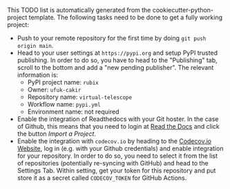 This TODO list is automatically generated from the cookiecutter-python-project template.
The following tasks need to be done to get a fully working project:

* Push to your remote repository for the first time by doing `git push origin main`.
* Head to your user settings at `https://pypi.org` and setup PyPI trusted publishing.
  In order to do so, you have to head to the "Publishing" tab, scroll to the bottom
  and add a "new pending publisher". The relevant information is:
  * PyPI project name: `rubix`
  * Owner: `ufuk-cakir`
  * Repository name: `virtual-telescope`
  * Workflow name: `pypi.yml`
  * Environment name: not required
* Enable the integration of Readthedocs with your Git hoster. In the case of Github, this means
  that you need to login at [Read the Docs](https://readthedocs.org) and click the button
  *Import a Project*.
* Enable the integration with `codecov.io` by heading to the [Codecov.io Website](https://codecov.io),
  log in (e.g. with your Github credentials) and enable integration for your repository. In order to do
  so, you need to select it from the list of repositories (potentially re-syncing with GitHub) and head
  to the Settings Tab. Within setting, get your token for this repository and put store it as a secret
  called `CODECOV_TOKEN` for GitHub Actions.
